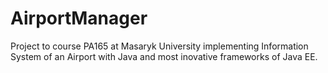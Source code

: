 # AirportManager
Project to course PA165 at Masaryk University implementing Information System of an Airport with Java and most inovative frameworks of Java EE.
